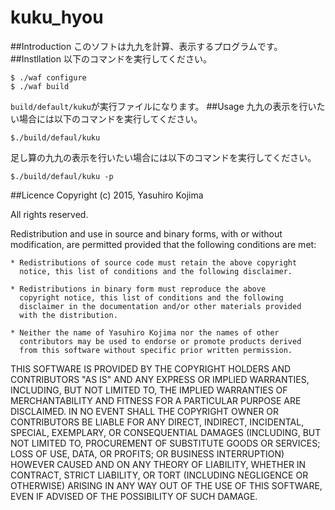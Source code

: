 # kuku_hyou
##Introduction
このソフトは九九を計算、表示するプログラムです。
##Instllation
以下のコマンドを実行してください。

```shell-session
$ ./waf configure
$ ./waf build
```

`build/default/kuku`が実行ファイルになります。
##Usage
九九の表示を行いたい場合には以下のコマンドを実行してください。
```shell-session
$./build/defaul/kuku
```

足し算の九九の表示を行いたい場合には以下のコマンドを実行してください。

```shell-session
$./build/defaul/kuku -p
```

##Licence
Copyright (c) 2015, Yasuhiro Kojima

All rights reserved.

Redistribution and use in source and binary forms, with or without
modification, are permitted provided that the following conditions are met:

    * Redistributions of source code must retain the above copyright
      notice, this list of conditions and the following disclaimer.

    * Redistributions in binary form must reproduce the above
      copyright notice, this list of conditions and the following
      disclaimer in the documentation and/or other materials provided
      with the distribution.

    * Neither the name of Yasuhiro Kojima nor the names of other
      contributors may be used to endorse or promote products derived
      from this software without specific prior written permission.

THIS SOFTWARE IS PROVIDED BY THE COPYRIGHT HOLDERS AND CONTRIBUTORS
"AS IS" AND ANY EXPRESS OR IMPLIED WARRANTIES, INCLUDING, BUT NOT
LIMITED TO, THE IMPLIED WARRANTIES OF MERCHANTABILITY AND FITNESS FOR
A PARTICULAR PURPOSE ARE DISCLAIMED. IN NO EVENT SHALL THE COPYRIGHT
OWNER OR CONTRIBUTORS BE LIABLE FOR ANY DIRECT, INDIRECT, INCIDENTAL,
SPECIAL, EXEMPLARY, OR CONSEQUENTIAL DAMAGES (INCLUDING, BUT NOT
LIMITED TO, PROCUREMENT OF SUBSTITUTE GOODS OR SERVICES; LOSS OF USE,
DATA, OR PROFITS; OR BUSINESS INTERRUPTION) HOWEVER CAUSED AND ON ANY
THEORY OF LIABILITY, WHETHER IN CONTRACT, STRICT LIABILITY, OR TORT
(INCLUDING NEGLIGENCE OR OTHERWISE) ARISING IN ANY WAY OUT OF THE USE
OF THIS SOFTWARE, EVEN IF ADVISED OF THE POSSIBILITY OF SUCH DAMAGE.
